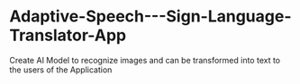 # Adaptive-Speech---Sign-Language-Translator-App
Create AI Model to recognize images and can be transformed into text to the users of the Application
